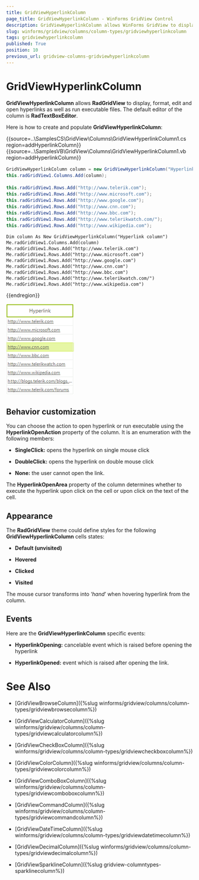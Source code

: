 ```yaml
---
title: GridViewHyperlinkColumn
page_title: GridViewHyperlinkColumn - WinForms GridView Control
description: GridViewHyperlinkColumn allows WinForms GridView to display, format, edit and open hyperlinks as well as run executable files.
slug: winforms/gridview/columns/column-types/gridviewhyperlinkcolumn
tags: gridviewhyperlinkcolumn
published: True
position: 10
previous_url: gridview-columns-gridviewhyperlinkcolumn
---
```


# GridViewHyperlinkColumn

__GridViewHyperlinkColumn__ allows __RadGridView__ to display, format, edit and open hyperlinks as well as run executable files. The default editor of the column is __RadTextBoxEditor__.

Here is how to create and populate __GridViewHyperlinkColumn__:

{{source=..\SamplesCS\GridView\Columns\GridViewHyperlinkColumn1.cs region=addHyperlinkColumn}} 
{{source=..\SamplesVB\GridView\Columns\GridViewHyperlinkColumn1.vb region=addHyperlinkColumn}} 

````C#
GridViewHyperlinkColumn column = new GridViewHyperlinkColumn("Hyperlink column");
this.radGridView1.Columns.Add(column);
            
this.radGridView1.Rows.Add("http://www.telerik.com");
this.radGridView1.Rows.Add("http://www.microsoft.com");
this.radGridView1.Rows.Add("http://www.google.com");
this.radGridView1.Rows.Add("http://www.cnn.com");
this.radGridView1.Rows.Add("http://www.bbc.com");
this.radGridView1.Rows.Add("http://www.telerikwatch.com/");
this.radGridView1.Rows.Add("http://www.wikipedia.com");

````
````VB.NET
Dim column As New GridViewHyperlinkColumn("Hyperlink column")
Me.radGridView1.Columns.Add(column)
Me.radGridView1.Rows.Add("http://www.telerik.com")
Me.radGridView1.Rows.Add("http://www.microsoft.com")
Me.radGridView1.Rows.Add("http://www.google.com")
Me.radGridView1.Rows.Add("http://www.cnn.com")
Me.radGridView1.Rows.Add("http://www.bbc.com")
Me.radGridView1.Rows.Add("http://www.telerikwatch.com/")
Me.radGridView1.Rows.Add("http://www.wikipedia.com")

````

{{endregion}} 

![gridview-columns-gridviewhyperlinkcolumn 001](images/gridview-columns-gridviewhyperlinkcolumn001.png)

## Behavior customization

You can choose the action to open hyperlink or run executable using the __HyperlinkOpenAction__ property of the column. It is an enumeration with the following members:

* __SingleClick:__ opens the hyperlink on single mouse click

* __DoubleClick:__ opens the hyperlink on double mouse click 

* __None:__ the user cannot open the link.

The __HyperlinkOpenArea__ property of the column determines whether to execute the hyperlink upon click on the cell or upon click on the text of the cell.
        

## Appearance

The __RadGridView__ theme could define styles for the following __GridViewHyperlinkColumn__ cells states:
        

* __Default (unvisited)__

* __Hovered__

* __Clicked__

* __Visited__

The mouse cursor transforms into ‘*hand*’ when hovering hyperlink from the column. 

## Events

Here are the __GridViewHyperlinkColumn__ specific events:

* __HyperlinkOpening:__ cancelable event which is raised before opening the hyperlink

* __HyperlinkOpened:__ event which is raised after opening the link.


# See Also

* [GridViewBrowseColumn]({%slug winforms/gridview/columns/column-types/gridviewbrowsecolumn%})

* [GridViewCalculatorColumn]({%slug winforms/gridview/columns/column-types/gridviewcalculatorcolumn%})

* [GridViewCheckBoxColumn]({%slug winforms/gridview/columns/column-types/gridviewcheckboxcolumn%})

* [GridViewColorColumn]({%slug winforms/gridview/columns/column-types/gridviewcolorcolumn%})

* [GridViewComboBoxColumn]({%slug winforms/gridview/columns/column-types/gridviewcomboboxcolumn%})

* [GridViewCommandColumn]({%slug winforms/gridview/columns/column-types/gridviewcommandcolumn%})

* [GridViewDateTimeColumn]({%slug winforms/gridview/columns/column-types/gridviewdatetimecolumn%})

* [GridViewDecimalColumn]({%slug winforms/gridview/columns/column-types/gridviewdecimalcolumn%})

* [GridViewSparklineColumn]({%slug gridview-columntypes-sparklinecolumn%})


